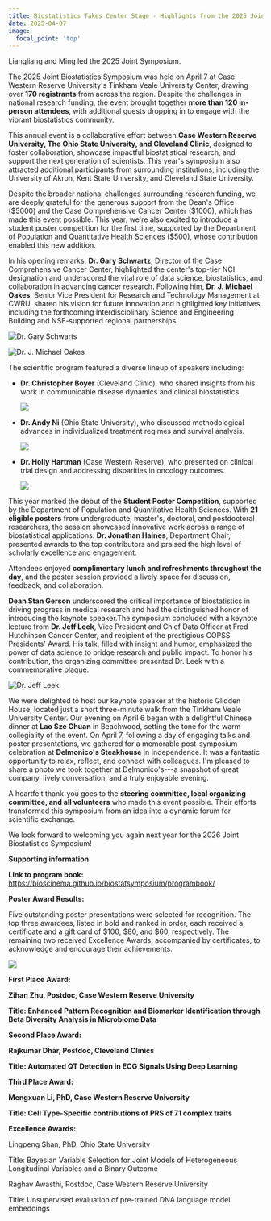 ```yaml
---
title: Biostatistics Takes Center Stage - Highlights from the 2025 Joint Symposium
date: 2025-04-07
image:
  focal_point: 'top'
---
```


Liangliang and Ming led the 2025 Joint Symposium.

<!--more-->

The 2025 Joint Biostatistics Symposium was held on April 7 at Case Western Reserve University's Tinkham Veale University Center, drawing over **170 registrants** from across the region. Despite the challenges in national research funding, the event brought together **more than 120 in-person attendees**, with additional guests dropping in to engage with the vibrant biostatistics community.

This annual event is a collaborative effort between **Case Western Reserve University, The Ohio State University, and Cleveland Clinic**, designed to foster collaboration, showcase impactful biostatistical research, and support the next generation of scientists. This year's symposium also attracted additional participants from surrounding institutions, including the University of Akron, Kent State University, and Cleveland State University.

Despite the broader national challenges surrounding research funding, we are deeply grateful for the generous support from the Dean's Office \(\$5000\) and the Case Comprehensive Cancer Center \(\$1000\), which has made this event possible. This year, we're also excited to introduce a student poster competition for the first time, supported by the Department of Population and Quantitative Health Sciences (\$500), whose contribution enabled this new addition.

In his opening remarks, **Dr. Gary Schwartz**, Director of the Case Comprehensive Cancer Center, highlighted the center's top-tier NCI designation and underscored the vital role of data science, biostatistics, and collaboration in advancing cancer research. Following him, **Dr. J. Michael Oakes**, Senior Vice President for Research and Technology Management at CWRU, shared his vision for future innovation and highlighted key initiatives including the forthcoming Interdisciplinary Science and Engineering Building and NSF-supported regional partnerships.

![Dr. Gary Schwarts](IMG_0216.jpeg)

![Dr. J. Michael Oakes](IMG_0218.jpeg)

The scientific program featured a diverse lineup of speakers including:

-   **Dr. Christopher Boyer** (Cleveland Clinic), who shared insights from his work in communicable disease dynamics and clinical biostatistics.

    ![](IMG_0221.jpeg)

-   **Dr. Andy Ni** (Ohio State University), who discussed methodological advances in individualized treatment regimes and survival analysis.

    ![](IMG_0222.jpeg)

-   **Dr. Holly Hartman** (Case Western Reserve), who presented on clinical trial design and addressing disparities in oncology outcomes.

    ![](IMG_0226.jpeg)

This year marked the debut of the **Student Poster Competition**, supported by the Department of Population and Quantitative Health Sciences. With **21 eligible posters** from undergraduate, master's, doctoral, and postdoctoral researchers, the session showcased innovative work across a range of biostatistical applications. **Dr. Jonathan Haines**, Department Chair, presented awards to the top contributors and praised the high level of scholarly excellence and engagement.

Attendees enjoyed **complimentary lunch and refreshments throughout the day**, and the poster session provided a lively space for discussion, feedback, and collaboration.

**Dean Stan Gerson** underscored the critical importance of biostatistics in driving progress in medical research and had the distinguished honor of introducing the keynote speaker.The symposium concluded with a keynote lecture from **Dr. Jeff Leek**, Vice President and Chief Data Officer at Fred Hutchinson Cancer Center, and recipient of the prestigious COPSS Presidents' Award. His talk, filled with insight and humor, emphasized the power of data science to bridge research and public impact. To honor his contribution, the organizing committee presented Dr. Leek with a commemorative plaque.

![Dr. Jeff Leek](IMG_0247.jpeg)

We were delighted to host our keynote speaker at the historic Glidden House, located just a short three-minute walk from the Tinkham Veale University Center. Our evening on April 6 began with a delightful Chinese dinner at **Lao Sze Chuan** in Beachwood, setting the tone for the warm collegiality of the event. On April 7, following a day of engaging talks and poster presentations, we gathered for a memorable post-symposium celebration at **Delmonico's Steakhouse** in Independence. It was a fantastic opportunity to relax, reflect, and connect with colleagues. I'm pleased to share a photo we took together at Delmonico's---a snapshot of great company, lively conversation, and a truly enjoyable evening.

A heartfelt thank-you goes to the **steering committee, local organizing committee, and all volunteers** who made this event possible. Their efforts transformed this symposium from an idea into a dynamic forum for scientific exchange.

We look forward to welcoming you again next year for the 2026 Joint Biostatistics Symposium!

**Supporting information**

**Link to program book:** <https://bioscinema.github.io/biostatsymposium/programbook/>

**Poster Award Results:**

Five outstanding poster presentations were selected for recognition. The top three awardees, listed in bold and ranked in order, each received a certificate and a gift card of \$100, \$80, and \$60, respectively. The remaining two received Excellence Awards, accompanied by certificates, to acknowledge and encourage their achievements.

![](IMG_0240.jpeg)

**First Place Award:**

**Zihan Zhu, Postdoc, Case Western Reserve University**

**Title: Enhanced Pattern Recognition and Biomarker Identification through Beta Diversity Analysis in Microbiome Data**


**Second Place Award:**

**Rajkumar Dhar, Postdoc, Cleveland Clinics**

**Title: Automated QT Detection in ECG Signals Using Deep Learning**

**Third Place Award:**

**Mengxuan Li, PhD, Case Western Reserve University**

**Title: Cell Type-Specific contributions of PRS of 71 complex traits**


**Excellence Awards:**

Lingpeng Shan, PhD, Ohio State University

Title: Bayesian Variable Selection for Joint Models of Heterogeneous Longitudinal Variables and a Binary Outcome

Raghav Awasthi, Postdoc, Case Western Reserve University

Title: Unsupervised evaluation of pre-trained DNA language model embeddings 
